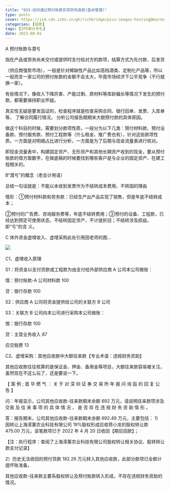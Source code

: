 ```yaml
---
title: "033-如何通过预付账款实现财务造假(盈余管理)"
type: posts
cover: https://jsd.cdn.zzko.cn/gh/richbridge/picx-images-hosting@master/thumbnail/投技.jpg
categories: [投技]
tags: [IPO审计手札]
date: 2023-08-01
---
```

A 预付账款与潜亏

指在产品或劳务尚未交付或提供时支付给对方的款项，结算方式为先付款、后发货

（供应商强势市场），一般是针对稀缺性产品比如高档酒类、定制化产品等，所以一般而言一家公司的预付账款的金额不会太大，毕竟市场经济下公平竞争（不行就换一家）。

有些情况下，像收入下降厉害、产能过剩、原材料等库龄偏长等情况下发生的预付款，都需要保持职业怀疑。

真实性无疑是要发函证的，检查程序就是检查采购合同、银行回单、发票、入库单等， 了解合同履行情况， 分析公司报告期期末大额预付款的具体原因。

做这个科目的时候，需要划分款项性质，一般分为以下几类：预付材料款、预付设备款、预付服务款、预付工程款等（什么租金、推广费也有），针对这些款项性质，一方面是对明细占比进行分析，一方面是为了后期与现金流量表进行核对。

即现金流量表中，构建固定资产、无形资产和其他长期资产收到的现金，要从预付账款的借方取数字，在做底稿的时候要找到哪些客户是与企业的固定资产、在建工程相关的。

B“潜亏”的概念（老会计用语）

总结一句话就是：不能以未收到发票作为不结转成本费用、不转固的理由

情形：①预付材料款和劳务款：已经生产出产品实现了销售，但是年底不结转成本；

②预付的广告费、咨询服务费等，年底不结转费用；③预付的设备、工程款，已经达到预定可使用状态，不结转固定资产，不计提折旧；不结转涉及损益，即“亏”的含 义。

C 体外资金虚增收入、虚增采购此处引用田老师的图...

![](https://img.richfan.site/ibank/IPO审计札记/033-如何通过预付账款实现财务造假(盈余管理).webp) 

C1、虚增收入原理

S1：将资金以支付货款或工程款为由支付给外部供应商 A 公司本公司做账：

借：预付账款-A 公司材料款 100

贷：银行存款 100

S2：供应商 A 公司将资金提供给公司的关联方 B 公司

S3：关联方 B 公司向本公司进行采购本公司做账：

借：银行存款 100

贷：主营业务收入 87

应交税费 13

C2、虚增采购：其他应收款中大额往来款【专业术语：违规财务资助】

其他应收款往往核算的是保证金、押金、备用金等项目，大额往来款容易被关注，虽然现在不这么玩了，还是要说一下。

【 案 例 ; 首 华 燃 气 ： 关 于 对 深 圳 证 券 交 易 所 年 报 问 询 函 的 回 复 公 告 】

问：年报显示，公司其他应收款-往来款期末余额 692 万元，请说明往来款项涉及交易 及 往 来 事 项 的 具 体 情 况 ， 是 否 存 在 违 规 财 务 资 助 情 形 。

答：报告期末，公司其他应收款-往来款期末余额 692.49 万元，主要包括： 1）因转让上海潆薰农业科技有限公司 19%股权形成应收蒋小龙的股权转让款 475.00 万元，该笔款项已于 2022 年 4 月 20 日收回【期后回款】；

【注：执行程序：查阅了上海潆薰农业科技有限公司股权转让相关协议、股转转让款支付记录】

2）历史无法收回的预付货款 182.26 万元转入其他应收款，此部分款项已全额计提坏账准备。

其他应收款-往来款主要系股权转让及预付账款转入形成，不存在违规财务资助的情况。